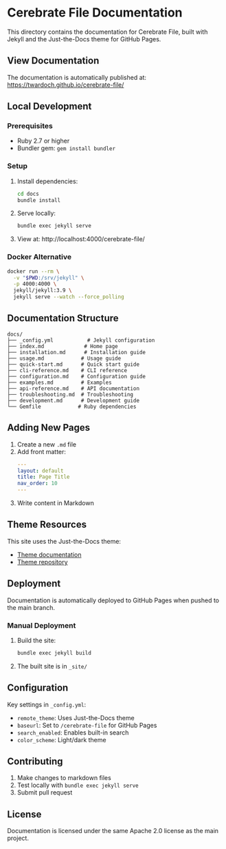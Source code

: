 # Cerebrate File Documentation

This directory contains the documentation for Cerebrate File, built with Jekyll and the Just-the-Docs theme for GitHub Pages.

## View Documentation

The documentation is automatically published at:
https://twardoch.github.io/cerebrate-file/

## Local Development

### Prerequisites

- Ruby 2.7 or higher
- Bundler gem: `gem install bundler`

### Setup

1. Install dependencies:
   ```bash
   cd docs
   bundle install
   ```

2. Serve locally:
   ```bash
   bundle exec jekyll serve
   ```

3. View at: http://localhost:4000/cerebrate-file/

### Docker Alternative

```bash
docker run --rm \
  -v "$PWD:/srv/jekyll" \
  -p 4000:4000 \
  jekyll/jekyll:3.9 \
  jekyll serve --watch --force_polling
```

## Documentation Structure

```
docs/
├── _config.yml           # Jekyll configuration
├── index.md             # Home page
├── installation.md      # Installation guide
├── usage.md            # Usage guide
├── quick-start.md      # Quick start guide
├── cli-reference.md    # CLI reference
├── configuration.md    # Configuration guide
├── examples.md         # Examples
├── api-reference.md    # API documentation
├── troubleshooting.md  # Troubleshooting
├── development.md      # Development guide
└── Gemfile            # Ruby dependencies
```

## Adding New Pages

1. Create a new `.md` file
2. Add front matter:
   ```yaml
   ---
   layout: default
   title: Page Title
   nav_order: 10
   ---
   ```
3. Write content in Markdown

## Theme Resources

This site uses the Just-the-Docs theme:
- [Theme documentation](https://just-the-docs.github.io/just-the-docs/)
- [Theme repository](https://github.com/just-the-docs/just-the-docs)

## Deployment

Documentation is automatically deployed to GitHub Pages when pushed to the main branch.

### Manual Deployment

1. Build the site:
   ```bash
   bundle exec jekyll build
   ```

2. The built site is in `_site/`

## Configuration

Key settings in `_config.yml`:
- `remote_theme`: Uses Just-the-Docs theme
- `baseurl`: Set to `/cerebrate-file` for GitHub Pages
- `search_enabled`: Enables built-in search
- `color_scheme`: Light/dark theme

## Contributing

1. Make changes to markdown files
2. Test locally with `bundle exec jekyll serve`
3. Submit pull request

## License

Documentation is licensed under the same Apache 2.0 license as the main project.